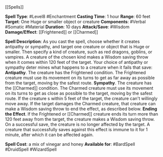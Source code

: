 [[Spells]]

**Spell Type**: #Level8 #Enchantment 
**Casting Time**: 1 hour
**Range**: 60 feet
**Target**: One Huge or smaller object or creature
**Components**: #Verbal #Somatic #Material 
**Duration**: 10 days
**Attack/Save**: #Wisdom 
**Damage/Effect**: [[Frightened]] or [[Charmed]]

**Spell Description**: 
	As you cast the spell, choose whether it creates antipathy or sympathy, and target one creature or object that is Huge or smaller. Then specify a kind of creature, such as red dragons, goblins, or vampires. A creature of the chosen kind makes a Wisdom saving throw when it comes within 120 feet of the target. Your choice of antipathy or sympathy deter mines what happens to a creature when it fails that save:
	**Antipathy**. The creature has the Frightened condition. The Frightened creature must use its movement on its turns to get as far away as possible from the target, moving by the safest route.
	**Sympathy**.
		The creature has the [[Charmed]] condition. The Charmed creature must use its movement on its turns to get as close as possible to the target, moving by the safest route. If the creature s within 5 feet of the target, the creature can't willingly move away. If the target damages the Charmed creature, that creature can make a Wisdom saving throw to end the effect, as described below.
	**Ending the Effect**. 
		lf the Frightened or [[Charmed]] creature ends its turn more than 120 feet away from the target, the creature makes a Wisdom saving throw. On a successful save, the creature is no longer affected by the target. A creature that successfully saves against this effect is immune to it for 1 minute, after which it can be affected again.

**Spell Cost**: a mix of vinegar and honey
**Available for**: #BardSpell #DruidSpell #WizardSpell 